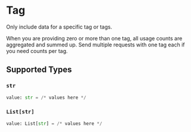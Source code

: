 # Tag

Only include data for a specific tag or tags.

When you are providing zero or more than one tag, all usage counts are aggregated and summed up. Send multiple requests with one tag each if you need counts per tag.


## Supported Types

### `str`

```python
value: str = /* values here */
```

### `List[str]`

```python
value: List[str] = /* values here */
```

